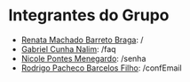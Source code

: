 # Integrantes do Grupo 
 
- [Renata Machado Barreto Braga](/): / 
- [Gabriel Cunha Nalim](/faq): /faq 
- [Nicole Pontes Menegardo](/senha): /senha 
- [Rodrigo Pacheco Barcelos Filho](/confEmail): /confEmail
